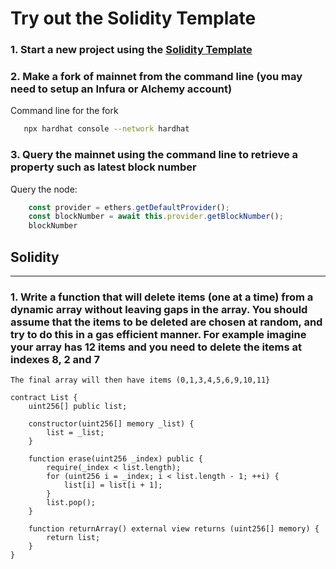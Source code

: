 # Try out the Solidity Template

### 1. Start a new project using the [Solidity Template](https://github.com/paulrberg/hardhat-template)

### 2. Make a fork of mainnet from the command line (you may need to setup an Infura or Alchemy account)

Command line for the fork

```bash
   npx hardhat console --network hardhat
```

### 3. Query the mainnet using the command line to retrieve a property such as latest block number

Query the node:

```js
    const provider = ethers.getDefaultProvider();
    const blockNumber = await this.provider.getBlockNumber();
    blockNumber
```

## Solidity

_________________

### 1. Write a function that will delete items (one at a time) from a dynamic array without leaving gaps in the array. You should assume that the items to be deleted are chosen at random, and try to do this in a gas efficient manner. For example imagine your array has 12 items and you need to delete the items at indexes 8, 2 and 7

    The final array will then have items (0,1,3,4,5,6,9,10,11}

```sol
contract List {
    uint256[] public list;

    constructor(uint256[] memory _list) {
        list = _list;
    }

    function erase(uint256 _index) public {
        require(_index < list.length);
        for (uint256 i = _index; i < list.length - 1; ++i) {
            list[i] = list[i + 1];
        }
        list.pop();
    }

    function returnArray() external view returns (uint256[] memory) {
        return list;
    }
}
```
